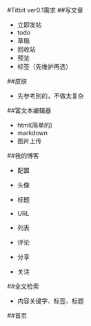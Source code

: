 #Titbit ver0.1需求
##写文章
- 立即发帖
- todo
- 草稿
- 回收站
- 预览
- 标签（先维护再选）

##皮肤
- 先参考别的，不做太复杂

##富文本编辑器
- html(简单的)
- markdown
- 图片上传

##我的博客
- 配置
 - 头像
 - 标题
 - URL

- 列表
 - 评论
 - 分享
 - 关注

##全文检索
- 内容关键字、标签、标题

##首页
